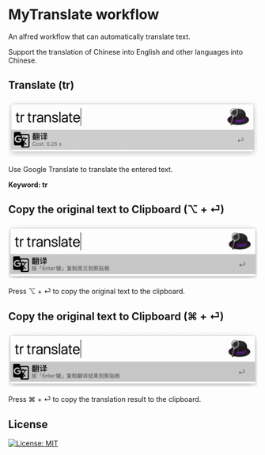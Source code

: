 # MyTranslate workflow
An alfred workflow that can automatically translate text.

Support the translation of Chinese into English and other languages into Chinese.

## Translate (tr)

![translate](./imgs/translate.png)

Use Google Translate to translate the entered text.

**Keyword: tr**



## Copy the original text to Clipboard (⌥ + ⏎)

![source](./imgs/source.png)

Press ⌥ + ⏎ to copy the original text to the clipboard.



## Copy the original text to Clipboard (⌘ + ⏎)

![source](./imgs/target.png)

Press ⌘ + ⏎ to copy the translation result to the clipboard.



## License

[![License: MIT](https://img.shields.io/badge/License-MIT-yellow.svg)](https://opensource.org/licenses/MIT)

